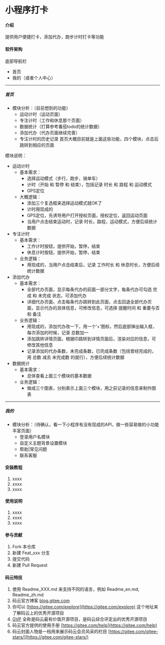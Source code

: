 # 小程序打卡

#### 介绍

提供用户便捷打卡，添加代办，跑步计时打卡等功能

#### 软件架构

底部导航栏
- 首页
- 我的（或者个人中心）
------------------------------------------------------------------------------------------------------------------------------
##### 首页

- 模块分析：（目前想到的功能）
    - 运动计时（运动页面）
    - 专注计时（工作和休息那个页面）
    - 数据统计（打算参考番茄todo的统计数据）
    - 添加代办（代办页面继续完善）
    - 专注计时的历史记录
首页大概目前就是上面这些功能，四个模块，点击后跳转到相应的页面

模块说明：
- 运动计时
    - 基本需求：
        - 选择运动模式（步行，跑步，骑单车）
        - 计时（开始 和 暂停 和 结束），包括记录 时长 和 路程 和 运动模式
        - GPS定位
    - 大概逻辑：
        - 添加三个复选框来选择运动模式就OK了
        - 计时用现成的
        - GPS定位，先诱导用户打开授权页面，授权定位，返回运动页面
        - 当用户点击结束运动时，记录 时长，路程，运动模式，方便后续统计数据
- 专注计时
    - 基本需求：
        - 工作计时按钮，提供开始，暂停，结束
        - 休息计时按钮，提供开始，暂停，结束
    - 业务逻辑：
        - 用现成的，当用户点击结束后，记录 工作时长 和 休息时长，方便后续统计数据
- 添加代办
    - 基本需求：
        - 全部代办页面，显示每条代办的前面一部分文字，每条代办可勾选 完成 和 未完成 状态，可添加代办
        - 详细代办页面，点击每条代办跳转到此页面，点击回退全部代办页面，显示代办的具体信息，可修改信息，可选择 提醒时间 和 重要与否 和 备注
    - 业务逻辑：
        - 用现成的，添加代办改一下，用一个‘+’图标，然后底部弹出输入框，每次添加的时候，记录 总数加一
        - 添加跳转详情页面，根据ID跳转到详情页面后，渲染对应的信息，可修改其他信息
        - 记录添加的代办条数，未完成条数，已完成条数（包括曾经完成的，用 总数 减去 未完成数 的就行），方便后续统计数据
- 数据统计
    - 基本需求：
        - 总体查看上面三个模块的基本数据
    - 业务逻辑：
        - 做成三个图表，分别表示上面三个模块，用之前记录的信息来制作图表
------------------------------------------------------------------------------------------------------------------------------
##### 我的 
- 模块分析：（待确认，看一下小程序有没有现成的API，做一些容易做的小功能丰富页面）
    - 登录用户名模块
    - 自定义主题背景设置模块
    - 帮助|常见问题
    - 联系客服

#### 安装教程

1.  xxxx
2.  xxxx
3.  xxxx

#### 使用说明

1.  xxxx
2.  xxxx
3.  xxxx

#### 参与贡献

1.  Fork 本仓库
2.  新建 Feat_xxx 分支
3.  提交代码
4.  新建 Pull Request


#### 码云特技

1.  使用 Readme\_XXX.md 来支持不同的语言，例如 Readme\_en.md, Readme\_zh.md
2.  码云官方博客 [blog.gitee.com](https://blog.gitee.com)
3.  你可以 [https://gitee.com/explore](https://gitee.com/explore) 这个地址来了解码云上的优秀开源项目
4.  [GVP](https://gitee.com/gvp) 全称是码云最有价值开源项目，是码云综合评定出的优秀开源项目
5.  码云官方提供的使用手册 [https://gitee.com/help](https://gitee.com/help)
6.  码云封面人物是一档用来展示码云会员风采的栏目 [https://gitee.com/gitee-stars/](https://gitee.com/gitee-stars/)
